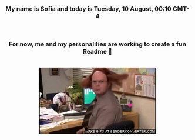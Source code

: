 


<div align="center">
<h3 >My name is Sofia and today is Tuesday, 10 August, 00:10 GMT-4</h3><br>
<h3 >For now, me and my personalities are working to create a fun Readme 👋
</h3><br>
<img src='img/dwight.gif' alt='working...'/>
</div>
